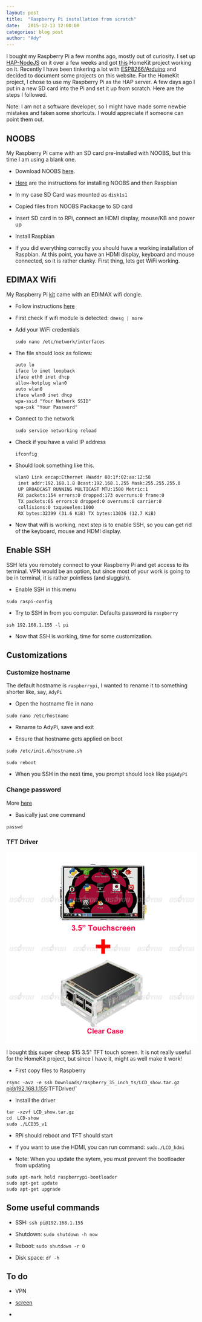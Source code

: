 ```yaml
---
layout: post
title:  "Raspberry Pi installation from scratch"
date:   2015-12-13 12:00:00
categories: blog post
author: "Ady"
---
```


I bought my Raspberry Pi a few months ago, mostly out of curiosity. I set up [HAP-NodeJS](https://github.com/KhaosT/HAP-NodeJS) on it over a few weeks and got [this](https://www.instagram.com/p/6L7hbpEdT4/?taken-by=adysan) HomeKit project working on it. Recently I have been tinkering a lot with [ESP8266/Arduino](https://github.com/esp8266/Arduino) and decided to document some projects on this website. For the HomeKit project, I chose to use my Raspberry Pi as the HAP server. A few days ago I put in a new SD card into the Pi and set it up from scratch. Here are the steps I followed.

Note: I am not a software developer, so I might have made some newbie mistakes and taken some shortcuts. I would appreciate if someone can point them out.

## NOOBS 

My Raspberry Pi came with an SD card pre-installed with NOOBS, but this time I am using a blank one. 

- Download NOOBS [here](https://www.raspberrypi.org/downloads/noobs/).

- [Here](https://www.raspberrypi.org/documentation/installation/installing-images/mac.md) are the instructions for installing NOOBS and then Raspbian
	 
 - In my case SD Card was mounted as `disk1s1` 
	
 - Copied files from NOOBS Packacge to SD card

 -  Insert SD card in to RPi, connect an HDMI display, mouse/KB and power up
	
 - Install Raspbian

- If you did everything correctly you should have a working installation of Raspbian. At this point, you have an HDMI display, keyboard and mouse connected, so it is rather clunky. First thing, lets get WiFi working.

## EDIMAX Wifi

My Raspberry Pi [kit](http://www.amazon.com/gp/product/B00MV6TAJI?) came with an EDIMAX wifi dongle. 

- Follow instructions [here](http://raspberrypihq.com/how-to-add-wifi-to-the-raspberry-pi/)
 - First check if wifi module is detected: `dmesg | more`
 - Add your WiFi credentials

	`sudo nano /etc/network/interfaces`

 - The file should look as follows:

	```
	auto lo
	iface lo inet loopback
	iface eth0 inet dhcp
	allow-hotplug wlan0
	auto wlan0
	iface wlan0 inet dhcp
  	wpa-ssid "Your Network SSID"
  	wpa-psk "Your Password"
	```
 	
 - Connect to the network

	`sudo service networking reload`

 - Check if you have a valid IP address

	`ifconfig`

 - Should look something like this.

	```
	wlan0 Link encap:Ethernet HWaddr 80:1f:02:aa:12:58
     inet addr:192.168.1.8 Bcast:192.168.1.255 Mask:255.255.255.0
     UP BROADCAST RUNNING MULTICAST MTU:1500 Metric:1
     RX packets:154 errors:0 dropped:173 overruns:0 frame:0
     TX packets:65 errors:0 dropped:0 overruns:0 carrier:0
     collisions:0 txqueuelen:1000
     RX bytes:32399 (31.6 KiB) TX bytes:13036 (12.7 KiB)
   	```

- Now that wifi is working, next step is to enable SSH, so you can get rid of the keyboard, mouse and HDMI display.

## Enable SSH

SSH lets you remotely connect to your Raspberry Pi and get access to its terminal. VPN would be an option, but since most of your work is going to be in terminal, it is rather pointless (and sluggish).

- Enable SSH in this menu

 `sudo raspi-config`

- Try to SSH in from you computer. Defaults password is `raspberry`

 `ssh 192.168.1.155 -l pi`

- Now that SSH is working, time for some customization.

## Customizations

### Customize hostname

The default hostname is `raspberrypi`, I wanted to rename it to something shorter like, say, `AdyPi`

- Open the hostname file in nano
 
 `sudo nano /etc/hostname`

- Rename to AdyPi, save and exit

- Ensure that hostname gets applied on boot

 `sudo /etc/init.d/hostname.sh`

 `sudo reboot`

- When you SSH in the next time, you prompt should look like `pi@AdyPi`

### Change password

More [here](https://www.raspberrypi.org/documentation/linux/usage/users.md)

 - Basically just one command

 `passwd`

### TFT Driver

![TFT](/_images/RPi_TFT.jpg)

I bought [this](http://www.aliexpress.com/item/Best-Price-Original-3-5-LCD-TFT-Touch-Screen-Display-for-Raspberry-Pi-2-Model/32443379727.html) super cheap $15 3.5" TFT touch screen. It is not really useful for the HomeKit project, but since I have it, might as well make it work!

- First copy files to Raspberry

 `rsync -avz -e ssh Downloads/raspberry_35_inch_ts/LCD_show.tar.gz `pi@192.168.1.155:TFTDriver/`

- Install the driver

 ```
 tar -xzvf LCD_show.tar.gz
 cd  LCD-show
 sudo ./LCD35_v1
 ```

- RPi should reboot and TFT should start

- If you want to use the HDMI, you can run command: `sudo./LCD_hdmi`

- Note: When you update the sytem, you must prevent the bootloader from updating

 ```
 sudo apt-mark hold raspberrypi-bootloader
 sudo apt-get update
 sudo apt-get upgrade
 ```

## Some useful commands

- SSH: `ssh pi@192.168.1.155`

- Shutdown: `sudo shutdown -h now`

- Reboot: `sudo shutdown -r 0`

- Disk space: `df -h`

## To do

- VPN

- [screen](http://www.gnu.org/software/screen/manual/screen.html)

- 